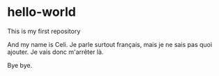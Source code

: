 # hello-world
This is my first repository

And my name is Celi. Je parle surtout français, mais je ne sais pas quoi ajouter. 
Je vais donc m'arrêter là.

Bye bye.
